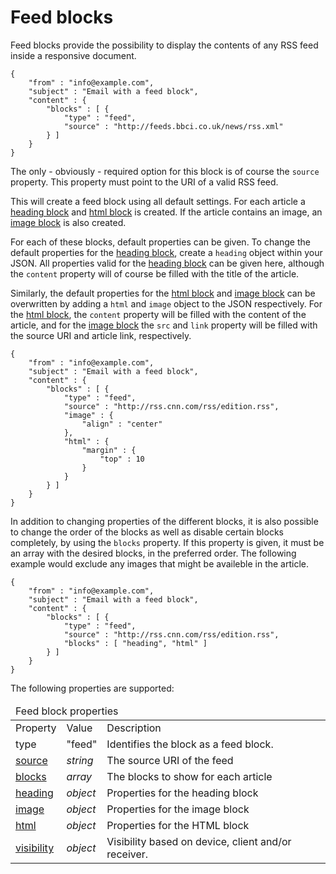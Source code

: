 # Feed blocks

Feed blocks provide the possibility to display the contents of any RSS
feed inside a responsive document.

    {
        "from" : "info@example.com",
        "subject" : "Email with a feed block",
        "content" : {
            "blocks" : [ {
                "type" : "feed",
                "source" : "http://feeds.bbci.co.uk/news/rss.xml"
            } ]
        }
    }

The only - obviously - required option for this block is of course the `source` property.
This property must point to the URI of a valid RSS feed.

This will create a feed block using all default settings. For each article a
<a href="/support/json/block-heading">heading block</a> and <a href="/support/json/block-html">
html block</a> is created. If the article contains an image, an<a href="/support/json/block-image">
image block</a> is also created.

For each of these blocks, default properties can be given. To change the default properties
for the <a href="/support/json/block-heading">heading block</a>, create a `heading` object within
your JSON. All properties valid for the <a href="/support/json/block-heading">heading block</a> can
be given here, although the `content` property will of course be filled with the title of the article.

Similarly, the default properties for the <a href="/support/json/block-html">html block</a> and
<a href="/support/json/block-image">image block</a> can be overwritten by adding a `html` and
`image` object to the JSON respectively. For the <a href="/support/json/block-html">html block</a>,
the `content` property will be filled with the content of the article, and for the
<a href="/support/json/block-image">image block</a> the `src` and `link` property will
be filled with the source URI and article link, respectively.

    {
        "from" : "info@example.com",
        "subject" : "Email with a feed block",
        "content" : {
            "blocks" : [ {
                "type" : "feed",
                "source" : "http://rss.cnn.com/rss/edition.rss",
                "image" : {
                    "align" : "center"
                },
                "html" : {
                    "margin" : {
                        "top" : 10
                    }
                }
            } ]
        }
    }

In addition to changing properties of the different blocks, it is also possible to change the order
of the blocks as well as disable certain blocks completely, by using the `blocks` property. If this
property is given, it must be an array with the desired blocks, in the preferred order. The following
example would exclude any images that might be availeble in the article.

    {
        "from" : "info@example.com",
        "subject" : "Email with a feed block",
        "content" : {
            "blocks" : [ {
                "type" : "feed",
                "source" : "http://rss.cnn.com/rss/edition.rss",
                "blocks" : [ "heading", "html" ]
            } ]
        }
    }

The following properties are supported:

<table class="info">
    <thead>
        <tr>
            <td colspan="3">Feed block properties</td>
        </tr>
    </thead>
    <tbody>
        <tr class="thead">
            <td>Property</td>
            <td>Value</td>
            <td>Description</td>
        </tr>
        <tr>
            <td>type</td>
            <td>"feed"</td>
            <td>Identifies the block as a feed block.</td>
        </tr>
        <tr>
            <td><a href="/support/json/property-source">source</a></td>
            <td><em>string</em></td>
            <td>The source URI of the feed</td>
        </tr>
        <tr>
            <td><a href="/support/json/property-feed-blocks">blocks</a></td>
            <td><em>array</em></td>
            <td>The blocks to show for each article</td>
        </tr>
        <tr>
            <td><a href="/support/json/block-heading">heading</a></td>
            <td><em>object</em></td>
            <td>Properties for the heading block</td>
        </tr>
        <tr>
            <td><a href="/support/json/block-image">image</a></td>
            <td><em>object</em></td>
            <td>Properties for the image block</td>
        </tr>
        <tr>
            <td><a href="/support/json/block-html">html</a></td>
            <td><em>object</em></td>
            <td>Properties for the HTML block</td>
        </tr>
        <tr>
            <td><a href="/support/json/property-visibility">visibility</a></td>
            <td><em>object</em></td>
            <td>Visibility based on device, client and/or receiver.</td>
        </tr>
    </tbody>
</table>
